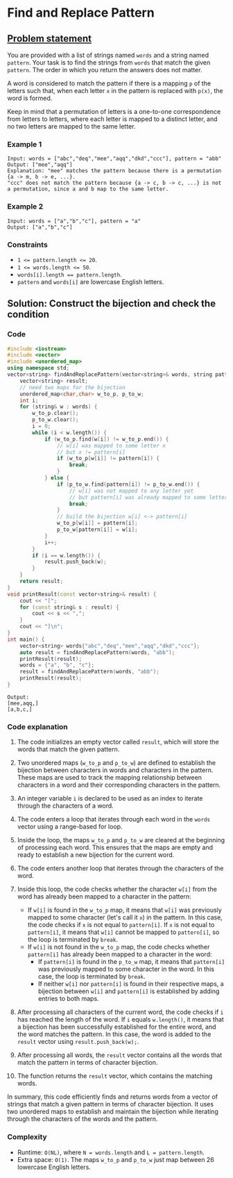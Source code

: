 # Find and Replace Pattern

## [Problem statement](https://leetcode.com/problems/find-and-replace-pattern/)

You are provided with a list of strings named `words` and a string named `pattern`. Your task is to find the strings from `words` that match the given `pattern`. The order in which you return the answers does not matter.

A word is considered to match the pattern if there is a mapping `p` of the letters such that, when each letter `x` in the pattern is replaced with `p(x)`, the word is formed.

Keep in mind that a permutation of letters is a one-to-one correspondence from letters to letters, where each letter is mapped to a distinct letter, and no two letters are mapped to the same letter. 

### Example 1
```text
Input: words = ["abc","deq","mee","aqq","dkd","ccc"], pattern = "abb"
Output: ["mee","aqq"]
Explanation: "mee" matches the pattern because there is a permutation {a -> m, b -> e, ...}. 
"ccc" does not match the pattern because {a -> c, b -> c, ...} is not a permutation, since a and b map to the same letter.
```
### Example 2
```text
Input: words = ["a","b","c"], pattern = "a"
Output: ["a","b","c"]
``` 

### Constraints

* `1 <= pattern.length <= 20`.
* `1 <= words.length <= 50`.
* `words[i].length == pattern.length`.
* `pattern` and `words[i]` are lowercase English letters.

## Solution: Construct the bijection and check the condition

### Code

```cpp
#include <iostream>
#include <vector>
#include <unordered_map>
using namespace std;
vector<string> findAndReplacePattern(vector<string>& words, string pattern) {
    vector<string> result;  
    // need two maps for the bijection
    unordered_map<char,char> w_to_p, p_to_w;
    int i;
    for (string& w : words) {
        w_to_p.clear();
        p_to_w.clear();
        i = 0;
        while (i < w.length()) {
            if (w_to_p.find(w[i]) != w_to_p.end()) {
                // w[i] was mapped to some letter x
                // but x != pattern[i]
                if (w_to_p[w[i]] != pattern[i]) {
                    break;
                }
            } else {
                if (p_to_w.find(pattern[i]) != p_to_w.end()) {
                    // w[i] was not mapped to any letter yet
                    // but pattern[i] was already mapped to some letter
                    break;
                }
                // build the bijection w[i] <-> pattern[i]
                w_to_p[w[i]] = pattern[i];
                p_to_w[pattern[i]] = w[i];
            }
            i++;
        }
        if (i == w.length()) {
            result.push_back(w);
        }
    }
    return result;
}
void printResult(const vector<string>& result) {
    cout << "[";
    for (const string& s : result) {
        cout << s << ",";
    }
    cout << "]\n";
}
int main() {
    vector<string> words{"abc","deq","mee","aqq","dkd","ccc"};
    auto result = findAndReplacePattern(words, "abb");
    printResult(result);
    words = {"a", "b", "c"};
    result = findAndReplacePattern(words, "abb");
    printResult(result);
}
```
```text
Output:
[mee,aqq,]
[a,b,c,]
```

### Code explanation

1. The code initializes an empty vector called `result`, which will store the words that match the given pattern.

2. Two unordered maps (`w_to_p` and `p_to_w`) are defined to establish the bijection between characters in words and characters in the pattern. These maps are used to track the mapping relationship between characters in a word and their corresponding characters in the pattern.

3. An integer variable `i` is declared to be used as an index to iterate through the characters of a word.

4. The code enters a loop that iterates through each word in the `words` vector using a range-based for loop.

5. Inside the loop, the maps `w_to_p` and `p_to_w` are cleared at the beginning of processing each word. This ensures that the maps are empty and ready to establish a new bijection for the current word.

6. The code enters another loop that iterates through the characters of the word.

7. Inside this loop, the code checks whether the character `w[i]` from the word has already been mapped to a character in the pattern:
   - If `w[i]` is found in the `w_to_p` map, it means that `w[i]` was previously mapped to some character (let's call it `x`) in the pattern. In this case, the code checks if `x` is not equal to `pattern[i]`. If `x` is not equal to `pattern[i]`, it means that `w[i]` cannot be mapped to `pattern[i]`, so the loop is terminated by `break`.
   - If `w[i]` is not found in the `w_to_p` map, the code checks whether `pattern[i]` has already been mapped to a character in the word:
     - If `pattern[i]` is found in the `p_to_w` map, it means that `pattern[i]` was previously mapped to some character in the word. In this case, the loop is terminated by `break`.
     - If neither `w[i]` nor `pattern[i]` is found in their respective maps, a bijection between `w[i]` and `pattern[i]` is established by adding entries to both maps.

8. After processing all characters of the current word, the code checks if `i` has reached the length of the word. If `i` equals `w.length()`, it means that a bijection has been successfully established for the entire word, and the word matches the pattern. In this case, the word is added to the `result` vector using `result.push_back(w);`.

9. After processing all words, the `result` vector contains all the words that match the pattern in terms of character bijection.

12. The function returns the `result` vector, which contains the matching words.

In summary, this code efficiently finds and returns words from a vector of strings that match a given pattern in terms of character bijection. It uses two unordered maps to establish and maintain the bijection while iterating through the characters of the words and the pattern. 

### Complexity
* Runtime: `O(NL)`, where `N = words.length` and `L = pattern.length`.
* Extra space: `O(1)`. The maps `w_to_p` and `p_to_w` just map between 26 lowercase English letters.



